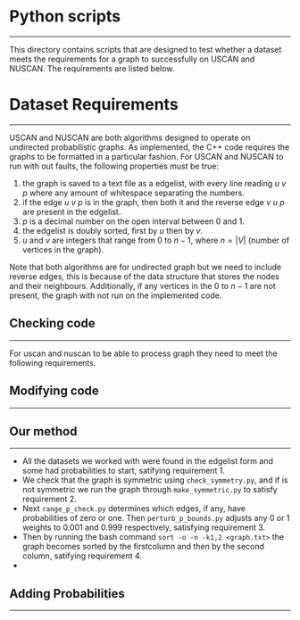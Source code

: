 # Python scripts
---------------

This directory contains scripts that are designed to test whether a dataset meets the requirements for a graph to successfully on USCAN and NUSCAN.
The requirements are listed below.


# Dataset Requirements
-----------------------

USCAN and NUSCAN are both algorithms designed to operate on undirected probabilistic graphs. As implemented, the C++ code requires the graphs to be formatted in a particular fashion. For USCAN and NUSCAN to run with out faults, the following properties must be true:

1. the graph is saved to a text file as a edgelist, with every line reading $u$  $v$  $p$ where any amount of whitespace separating the numbers.
5. if the edge $u$  $v$  $p$ is in the graph, then both it and the reverse edge $v$  $u$  $p$ are present in the edgelist.
2. $p$ is a decimal number on the open interval between 0 and 1.
3. the edgelist is doubly sorted, first by $u$ then by $v$.
4. $u$ and $v$ are integers that range from $0$ to $n-1$, where $n = |V|$ (number of vertices in the graph).


Note that both algorithms are for undirected graph but we need to include reverse edges, this is because of the data structure that stores the nodes and their neighbours. Additionally, if any vertices in the $0$ to $n-1$ are not present, the graph with not run on the implemented code.


## Checking code
-----------------

For uscan and nuscan to be able to process graph they need to meet the following requirements.


## Modifying code
---------------


## Our method
---------------

+ All the datasets we worked with were found in the edgelist form and some had probabilities to start, satifying requirement 1.
+ We check that the graph is symmetric using `check_symmetry.py`, and if is not symmetric we run the graph through `make_symmetric.py` to satisfy requirement 2.
+ Next `range_p_check.py` determines which edges, if any, have probabilities of zero or one. Then `perturb_p_bounds.py` adjusts any $0$ or $1$ weights to $0.001$ and $0.999$ respectively, satisfying requirement 3.
+ Then by running the bash command `sort -o -n -k1,2 <graph.txt>` the graph becomes sorted by the firstcolumn and then by the second column, satifying requirement 4.
+



## Adding Probabilities
------------------------

